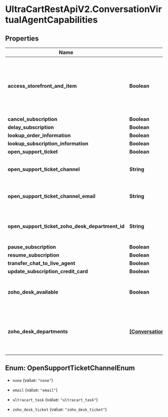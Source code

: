 # UltraCartRestApiV2.ConversationVirtualAgentCapabilities

## Properties
Name | Type | Description | Notes
------------ | ------------- | ------------- | -------------
**access_storefront_and_item** | **Boolean** | Permission flag to allow this Agent access to the storefront and item information. | [optional] 
**cancel_subscription** | **Boolean** |  | [optional] 
**delay_subscription** | **Boolean** |  | [optional] 
**lookup_order_information** | **Boolean** |  | [optional] 
**lookup_subscription_information** | **Boolean** |  | [optional] 
**open_support_ticket** | **Boolean** |  | [optional] 
**open_support_ticket_channel** | **String** | Channel to use to open the support ticket | [optional] 
**open_support_ticket_channel_email** | **String** | Email to send support ticket to | [optional] 
**open_support_ticket_zoho_desk_department_id** | **String** | Department ID to open a Zoho Desk ticket for | [optional] 
**pause_subscription** | **Boolean** |  | [optional] 
**resume_subscription** | **Boolean** |  | [optional] 
**transfer_chat_to_live_agent** | **Boolean** |  | [optional] 
**update_subscription_credit_card** | **Boolean** |  | [optional] 
**zoho_desk_available** | **Boolean** | True if Zoho Desk is connected to UltraCart | [optional] 
**zoho_desk_departments** | [**[ConversationVirtualAgentCapabilityZohoDeskDepartment]**](ConversationVirtualAgentCapabilityZohoDeskDepartment.md) | Array of Zoho Desk Department if zoho desk is connected to UltraCart | [optional] 


<a name="OpenSupportTicketChannelEnum"></a>
## Enum: OpenSupportTicketChannelEnum


* `none` (value: `"none"`)

* `email` (value: `"email"`)

* `ultracart_task` (value: `"ultracart_task"`)

* `zoho_desk_ticket` (value: `"zoho_desk_ticket"`)




